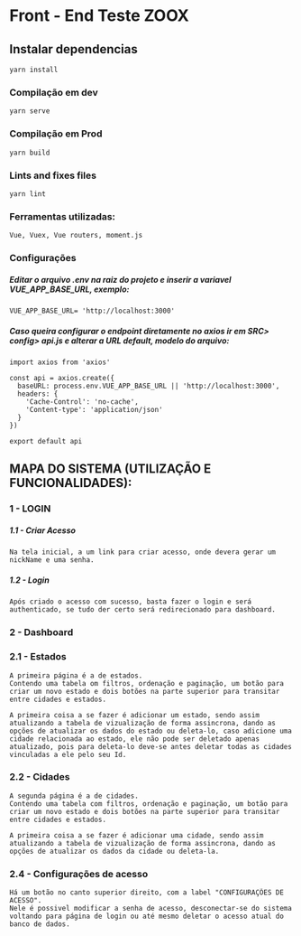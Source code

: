 # Front - End Teste ZOOX

## Instalar dependencias
```
yarn install
```

### Compilação em dev
```
yarn serve
```

### Compilação em Prod
```
yarn build
```

### Lints and fixes files
```
yarn lint
```


### Ferramentas utilizadas:
```
Vue, Vuex, Vue routers, moment.js
```

### Configurações

##### Editar o arquivo .env na raiz do projeto e inserir a variavel VUE_APP_BASE_URL, exemplo:
```
VUE_APP_BASE_URL= 'http://localhost:3000'
```
##### Caso queira configurar o endpoint diretamente no axios ir em SRC> config> api.js e alterar a URL default, modelo do arquivo:

```
import axios from 'axios'

const api = axios.create({
  baseURL: process.env.VUE_APP_BASE_URL || 'http://localhost:3000',
  headers: {
    'Cache-Control': 'no-cache',
    'Content-type': 'application/json'
  }
})

export default api
```

## MAPA DO SISTEMA (UTILIZAÇÃO E FUNCIONALIDADES):

### 1 - LOGIN
##### 1.1 - Criar Acesso 
```
Na tela inicial, a um link para criar acesso, onde devera gerar um nickName e uma senha.
```
##### 1.2 - Login
```
Após criado o acesso com sucesso, basta fazer o login e será authenticado, se tudo der certo será redirecionado para dashboard.
```
### 2 - Dashboard

### 2.1 - Estados
```
A primeira página é a de estados.
Contendo uma tabela om filtros, ordenação e paginação, um botão para criar um novo estado e dois botões na parte superior para transitar entre cidades e estados.

A primeira coisa a se fazer é adicionar um estado, sendo assim atualizando a tabela de vizualização de forma assincrona, dando as opções de atualizar os dados do estado ou deleta-lo, caso adicione uma cidade relacionada ao estado, ele não pode ser deletado apenas atualizado, pois para deleta-lo deve-se antes deletar todas as cidades vinculadas a ele pelo seu Id.
```
### 2.2 - Cidades
```
A segunda página é a de cidades.
Contendo uma tabela com filtros, ordenação e paginação, um botão para criar um novo estado e dois botões na parte superior para transitar entre cidades e estados.

A primeira coisa a se fazer é adicionar uma cidade, sendo assim atualizando a tabela de vizualização de forma assincrona, dando as opções de atualizar os dados da cidade ou deleta-la.
```
### 2.4 - Configurações de acesso
```
Há um botão no canto superior direito, com a label "CONFIGURAÇÕES DE ACESSO".
Nele é possivel modificar a senha de acesso, desconectar-se do sistema voltando para página de login ou até mesmo deletar o acesso atual do banco de dados.
```




